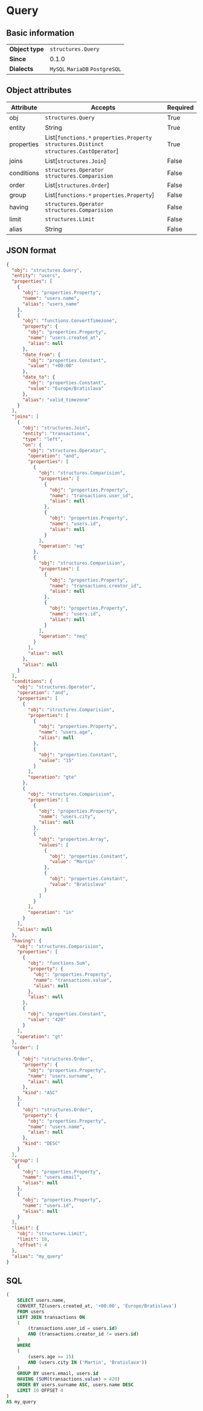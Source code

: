 # Query

## Basic information

|                 |                                |
|-----------------|--------------------------------|
| **Object type** | `structures.Query`             |
| **Since**       | 0.1.0                          |
| **Dialects**    | `MySQL` `MariaDB` `PostgreSQL` |

## Object attributes

| Attribute       | Accepts                                                                                | Required |
|-----------------|----------------------------------------------------------------------------------------|----------|
| obj             | `structures.Query`                                                                     | True     |
| entity          | String                                                                                 | True     |
| properties      | List[`functions.*` `properties.Property` `structures.Distinct` `structures.CastOperator`] | True     |
| joins           | List[`structures.Join`]                                                                | False    |
| conditions      | `structures.Operator` `structures.Comparision`                                         | False    |
| order           | List[`structures.Order`]                                                               | False    |
| group           | List[`functions.*` `properties.Property`]                                              | False    |
| having          | `structures.Operator` `structures.Comparision`                                         | False    |
| limit           | `structures.Limit`                                                                     | False    |
| alias           | String                                                                                 | False    |

## JSON format

```json
{
  "obj": "structures.Query",
  "entity": "users",
  "properties": [
    {
      "obj": "properties.Property",
      "name": "users.name",
      "alias": "users_name"
    },
    {
      "obj": "functions.ConvertTimezone",
      "property": {
        "obj": "properties.Property",
        "name": "users.created_at",
        "alias": null
      },
      "date_from": {
        "obj": "properties.Constant",
        "value": "+00:00"
      },
      "date_to": {
        "obj": "properties.Constant",
        "value": "Europe/Bratislava"
      },
      "alias": "valid_timezone"
    }
  ],
  "joins": [
    {
      "obj": "structures.Join",
      "entity": "transactions",
      "type": "left",
      "on": {
        "obj": "structures.Operator",
        "operation": "and",
        "properties": [
          {
            "obj": "structures.Comparision",
            "properties": [
              {
                "obj": "properties.Property",
                "name": "transactions.user_id",
                "alias": null
              },
              {
                "obj": "properties.Property",
                "name": "users.id",
                "alias": null
              }
            ],
            "operation": "eq"
          },
          {
            "obj": "structures.Comparision",
            "properties": [
              {
                "obj": "properties.Property",
                "name": "transactions.creator_id",
                "alias": null
              },
              {
                "obj": "properties.Property",
                "name": "users.id",
                "alias": null
              }
            ],
            "operation": "neq"
          }
        ],
        "alias": null
      },
      "alias": null
    }
  ],
  "conditions": {
    "obj": "structures.Operator",
    "operation": "and",
    "properties": [
      {
        "obj": "structures.Comparision",
        "properties": [
          {
            "obj": "properties.Property",
            "name": "users.age",
            "alias": null
          },
          {
            "obj": "properties.Constant",
            "value": "15"
          }
        ],
        "operation": "gte"
      },
      {
        "obj": "structures.Comparision",
        "properties": [
          {
            "obj": "properties.Property",
            "name": "users.city",
            "alias": null
          },
          {
            "obj": "properties.Array",
            "values": [
              {
                "obj": "properties.Constant",
                "value": "Martin"
              },
              {
                "obj": "properties.Constant",
                "value": "Bratislava"
              }
            ]
          }
        ],
        "operation": "in"
      }
    ],
    "alias": null
  },
  "having": {
    "obj": "structures.Comparision",
    "properties": [
      {
        "obj": "functions.Sum",
        "property": {
          "obj": "properties.Property",
          "name": "transactions.value",
          "alias": null
        },
        "alias": null
      },
      {
        "obj": "properties.Constant",
        "value": "420"
      }
    ],
    "operation": "gt"
  },
  "order": [
    {
      "obj": "structures.Order",
      "property": {
        "obj": "properties.Property",
        "name": "users.surname",
        "alias": null
      },
      "kind": "ASC"
    },
    {
      "obj": "structures.Order",
      "property": {
        "obj": "properties.Property",
        "name": "users.name",
        "alias": null
      },
      "kind": "DESC"
    }
  ],
  "group": [
    {
      "obj": "properties.Property",
      "name": "users.email",
      "alias": null
    },
    {
      "obj": "properties.Property",
      "name": "users.id",
      "alias": null
    }
  ],
  "limit": {
    "obj": "structures.Limit",
    "limit": 10,
    "offset": 4
  },
  "alias": "my_query"
}
```

## SQL

```sql
(
	SELECT users.name,
	CONVERT_TZ(users.created_at, '+00:00', 'Europe/Bratislava')
	FROM users
	LEFT JOIN transactions ON
	(
		(transactions.user_id = users.id)
		AND (transactions.creator_id != users.id)
	)
	WHERE
	(
		(users.age >= 15)
		AND (users.city IN ('Martin', 'Bratislava'))
	)
	GROUP BY users.email, users.id
    HAVING (SUM(transactions.value) > 420)
	ORDER BY users.surname ASC, users.name DESC
	LIMIT 10 OFFSET 4
)
AS my_query
```
